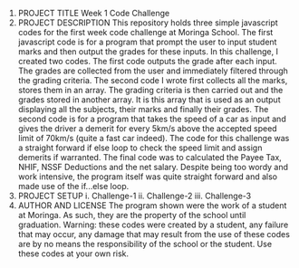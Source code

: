 1. PROJECT TITLE
    Week 1 Code Challenge
2. PROJECT DESCRIPTION
This repository holds three simple javascript codes for the first week code challenge at Moringa School. 
The first javascript code is for a program that prompt the user to input student marks and then output the grades for these inputs. In this challenge, I created two codes. The first code outputs the grade after each input. The grades are collected from the user and immediately filtered through the grading criteria. The second code I wrote first collects all the marks, stores them in an array. The grading criteria is then carried out and the grades stored in another array. It is this array that is used as an output displaying all the subjects, their marks and finally their grades.
The second code is for a program that takes the speed of a car as input and gives the driver a demerit for every 5km/s above the accepted speed limit of 70km/s (quite a fast car indeed). The code for this challenge was a straight forward if else loop to check the speed limit and assign demerits if warranted.
The final code was to calculated the Payee Tax, NHIF, NSSF Deductions and the net salary. Despite being too wordy and work intensive, the program itself was quite straight forward and also made use of the if...else loop.
3. PROJECT SETUP
    i. Challenge-1
    ii. Challenge-2
    iii. Challenge-3
4. AUTHOR AND LICENSE
The program shown were the work of a student at Moringa. As such, they are the property of the school until graduation. Warning: these codes were created by a student, any failure that may occur, any damage that may result from the use of these codes are by no means the responsibility of the school or the student. Use these codes at your own risk.